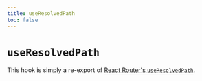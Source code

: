 ```yaml
---
title: useResolvedPath
toc: false
---
```


# `useResolvedPath`

<docs-info>This hook is simply a re-export of [React Router's `useResolvedPath`][rr-useresolvedpath].</docs-info>

[rr-useresolvedpath]: https://reactrouter.com/hooks/use-resolved-path
